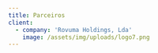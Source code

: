 ```yaml
---
title: Parceiros
client:
  - company: 'Rovuma Holdings, Lda'
    image: /assets/img/uploads/logo7.png
---
```


